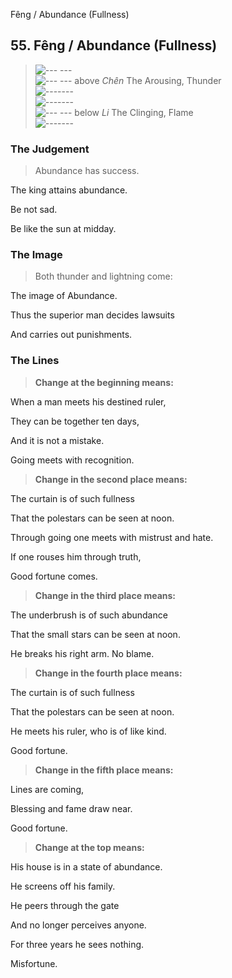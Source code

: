 Fêng / Abundance (Fullness)
## 55. Fêng / Abundance (Fullness)
> ![--- ---](../images/yinU.gif)   
> ![--- ---](../images/yinU.gif) above _Chên_ The Arousing, Thunder  
> ![-------](../images/yangU.gif)   
> ![-------](../images/yangU.gif)   
> ![--- ---](../images/yinU.gif) below _Li_ The Clinging, Flame  
> ![-------](../images/yangU.gif)
### The Judgement
> Abundance has success.  
> 
 The king attains abundance.  
> 
 Be not sad.  
> 
 Be like the sun at midday.
### The Image
> Both thunder and lightning come:  
> 
 The image of Abundance.  
> 
 Thus the superior man decides lawsuits  
> 
 And carries out punishments.
### The Lines

 > **Change at the beginning means:**  
> 
 When a man meets his destined ruler,  
> 
 They can be together ten days,  
> 
 And it is not a mistake.  
> 
 Going meets with recognition.
 > **Change in the second place means:**  
> 
 The curtain is of such fullness  
> 
 That the polestars can be seen at noon.  
> 
 Through going one meets with mistrust and hate.  
> 
 If one rouses him through truth,  
> 
 Good fortune comes.
 > **Change in the third place means:**  
> 
 The underbrush is of such abundance  
> 
 That the small stars can be seen at noon.  
> 
 He breaks his right arm. No blame.
 > **Change in the fourth place means:**  
> 
 The curtain is of such fullness  
> 
 That the polestars can be seen at noon.  
> 
 He meets his ruler, who is of like kind.  
> 
 Good fortune.
 > **Change in the fifth place means:**  
> 
 Lines are coming,  
> 
 Blessing and fame draw near.  
> 
 Good fortune.
 > **Change at the top means:**  
> 
 His house is in a state of abundance.  
> 
 He screens off his family.  
> 
 He peers through the gate  
> 
 And no longer perceives anyone.  
> 
 For three years he sees nothing.  
> 
 Misfortune.



